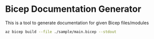 # Bicep Documentation Generator

This is a tool to generate documentation for given Bicep files/modules

```bash
az bicep build --file ./sample/main.bicep --stdout
```
